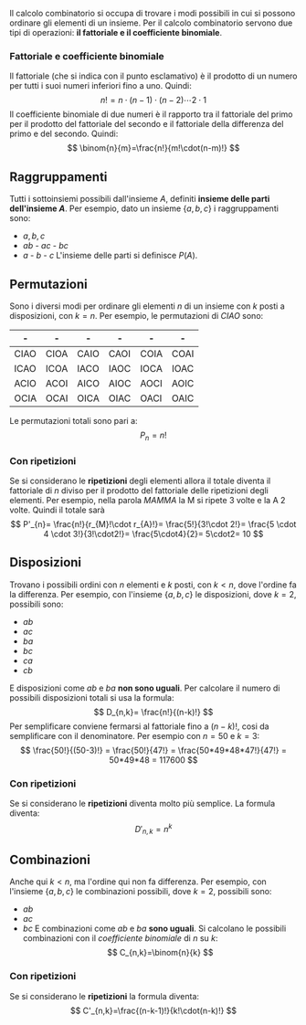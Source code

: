 Il  calcolo combinatorio si occupa di trovare i modi possibili in cui si possono ordinare gli elementi di un insieme.
Per il calcolo combinatorio servono due tipi di operazioni: **il fattoriale e il coefficiente binomiale**.

### Fattoriale e coefficiente binomiale
Il fattoriale (che si indica con il punto esclamativo) è il prodotto di un numero per tutti i suoi numeri inferiori fino a uno. Quindi:
$$
n! = n \cdot (n-1) \cdot (n-2) \cdots 2 \cdot 1
$$
Il coefficiente binomiale di due numeri è il rapporto tra il fattoriale del primo per il prodotto del fattoriale del secondo e il fattoriale della differenza del primo e del secondo. Quindi:
$$
\binom{n}{m}=\frac{n!}{m!\cdot(n-m)!}
$$


## Raggruppamenti
Tutti i sottoinsiemi possibili dall'insieme $A$, definiti **insieme delle parti dell'insieme $A$**. Per esempio, dato un insieme $\{a,b,c\}$ i raggruppamenti sono:
- $a,b,c$
- $ab$ - $ac$ - $bc$
- $a$ - $b$ - $c$
L'insieme delle parti si definisce $P(A)$.

## Permutazioni
Sono i diversi modi per ordinare gli elementi $n$ di un insieme con $k$ posti a disposizioni, con $k=n$. Per esempio, le permutazioni di *CIAO* sono:

| -    | -    | -    | -    | -    |  -   |
| ---- | ---- | ---- | ---- | ---- |:----:|
| CIAO | CIOA | CAIO | CAOI | COIA | COAI |
| ICAO | ICOA | IACO | IAOC | IOCA | IOAC |
| ACIO | ACOI | AICO | AIOC | AOCI | AOIC |
| OCIA | OCAI | OICA | OIAC | OACI | OAIC |

Le permutazioni totali sono pari a:
$$
P_{n}=n!
$$
### Con ripetizioni
Se si considerano le **ripetizioni** degli elementi allora il totale diventa il fattoriale di $n$ diviso per il prodotto del fattoriale delle ripetizioni degli elementi. Per esempio, nella parola *MAMMA* la M si ripete 3 volte e la A 2 volte. Quindi il totale sarà
$$
P'_{n}=
\frac{n!}{r_{M}!\cdot r_{A}!}=
\frac{5!}{3!\cdot 2!}=
\frac{5 \cdot 4 \cdot 3!}{3!\cdot2!}=
\frac{5\cdot4}{2}=
5\cdot2=
10
$$


## Disposizioni
Trovano i possibili ordini con $n$ elementi e $k$ posti, con $k<n$, dove l'ordine fa la differenza. Per esempio, con l'insieme $\{a,b,c\}$ le disposizioni, dove $k=2$, possibili sono:
- $ab$
- $ac$
- $ba$
- $bc$
- $ca$
- $cb$

E disposizioni come $ab$ e $ba$ **non sono uguali**.
Per calcolare il numero di possibili disposizioni totali si usa la formula:
$$
D_{n,k}= \frac{n!}{(n-k)!}
$$
Per semplificare conviene fermarsi al fattoriale fino a $(n-k)!$, cosi da semplificare con il denominatore. Per esempio con $n=50$ e $k=3$:
$$
\frac{50!}{(50-3)!} = \frac{50!}{47!} = \frac{50*49*48*47!}{47!} = 50*49*48 = 117600
$$
### Con ripetizioni
Se si considerano le **ripetizioni** diventa molto più semplice. La formula diventa:
$$
D'_{n,k}=n^{k}
$$


## Combinazioni
Anche qui $k<n$, ma l'ordine qui non fa differenza. Per esempio, con l'insieme $\{a,b,c\}$ le combinazioni possibili, dove $k=2$, possibili sono:
- $ab$
- $ac$
- $bc$
E combinazioni come $ab$ e $ba$ **sono uguali**.
Si calcolano le possibili combinazioni con il *coefficiente binomiale* di $n$ su $k$: 
$$
C_{n,k}=\binom{n}{k}
$$

### Con ripetizioni
Se si considerano le **ripetizioni** la formula diventa:
$$
C'_{n,k}=\frac{(n-k-1)!}{k!\cdot(n-k)!}
$$
